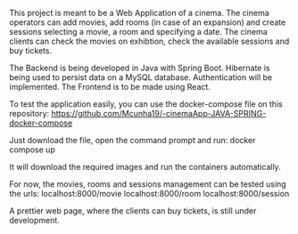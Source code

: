 This project is meant to be a Web Application of a cinema. 
The cinema operators can add movies, add rooms (in case of an expansion) and create sessions selecting a movie, a room and specifying a date.
The cinema clients can check the movies on exhibtion, check the available sessions and buy tickets.

The Backend is being developed in Java with Spring Boot. 
Hibernate is being used to persist data on a MySQL database.
Authentication will be implemented.
The Frontend is to be made using React.

To test the application easily, you can use the docker-compose file on this repository:
https://github.com/Mcunha19/-cinemaApp-JAVA-SPRING-docker-compose

Just download the file, open the command prompt and run:
docker compose up

It will download the required images and run the containers automatically.

For now, the movies, rooms and sessions management can be tested using the urls:
localhost:8000/movie
localhost:8000/room
localhost:8000/session

A prettier web page, where the clients can buy tickets, is still under development.

